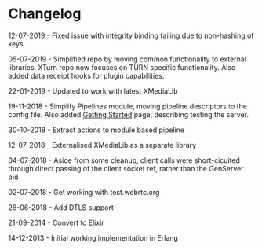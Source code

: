# Changelog

12-07-2019 - Fixed issue with integrity binding failing due to non-hashing of keys.

05-07-2019 - Simplified repo by moving common functionality to external libraries. XTurn repo now focuses on TURN specific functionality. Also added data receipt hooks for plugin capabilities.

22-01-2019 - Updated to work with latest XMediaLib

19-11-2018 - Simplify Pipelines module, moving pipeline descriptors to the config file. Also added [Getting Started](getting-started.md) page, describing testing the server.

30-10-2018 - Extract actions to module based pipeline

12-07-2018 - Externalised XMediaLib as a separate library

04-07-2018 - Aside from some cleanup, client calls were short-cicuited through direct passing of the client socket ref, rather than the GenServer pid

02-07-2018 - Get working with test.webrtc.org

26-06-2018 - Add DTLS support

21-09-2014 - Convert to Elixir

14-12-2013 - Initial working implementation in Erlang